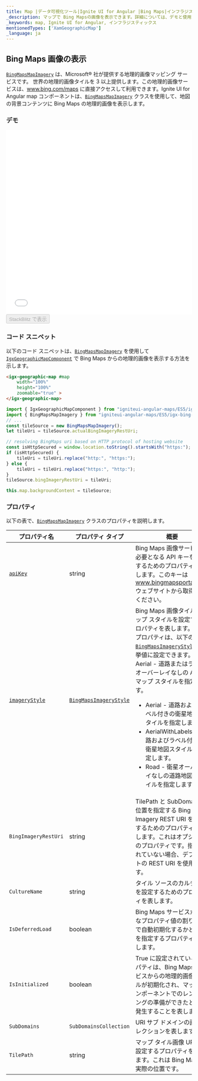 ```yaml
---
title: Map |データ可視化ツール|Ignite UI for Angular |Bing Maps|インフラジスティックス
_description: マップで Bing Mapsの画像を表示できます。詳細については、デモと使用方法をご覧ください。
_keywords: map, Ignite UI for Angular, インフラジスティックス
mentionedTypes: ['XamGeographicMap']
_language: ja
---
```


## Bing Maps 画像の表示

[`BingMapsMapImagery`](/products/ignite-ui-angular/api/docs/typescript/latest/classes/bingmapsmapimagery.html) は、Microsoft® 社が提供する地理的画像マッピング サービスです。 世界の地理的画像タイルを 3 以上提供します。この地理的画像サービスは、<a href="http://www.bing.com/maps" target="_blank">www.bing.com/maps</a> に直接アクセスして利用できます。Ignite UI for Angular map コンポーネントは、[`BingMapsMapImagery`](/products/ignite-ui-angular/api/docs/typescript/latest/classes/bingmapsmapimagery.html) クラスを使用して、地図の背景コンテンツに Bing Maps の地理的画像を表示します。

### デモ

<div class="sample-container loading" style="height: 500px">
    <iframe id="geo-map-display-bing-imagery-iframe" src='{environment:dvDemosBaseUrl}/maps/geo-map-display-bing-imagery' width="100%" height="100%" seamless frameBorder="0" onload="onXPlatSampleIframeContentLoaded(this);"></iframe>
</div>
<div>
    <button data-localize="stackblitz" disabled class="stackblitz-btn"   data-iframe-id="geo-map-display-bing-imagery-iframe" data-demos-base-url="{environment:dvDemosBaseUrl}">StackBlitz で表示
    </button>
</div>

<div class="divider--half"></div>

### コード スニペット

以下のコード スニペットは、[`BingMapsMapImagery`](/products/ignite-ui-angular/api/docs/typescript/latest/classes/bingmapsmapimagery.html) を使用して [`IgxGeographicMapComponent`](/products/ignite-ui-angular/api/docs/typescript/latest/classes/igxgeographicmapcomponent.html) で Bing Maps からの地理的画像を表示する方法を示します。

```html
<igx-geographic-map #map
    width="100%"
    height="100%"
    zoomable="true" >
</igx-geographic-map>
```

```ts
import { IgxGeographicMapComponent } from "igniteui-angular-maps/ES5/igx-geographic-map-component";
import { BingMapsMapImagery } from "igniteui-angular-maps/ES5/igx-bing-maps-map-imagery";
// ...
const tileSource = new BingMapsMapImagery();
let tileUri = tileSource.actualBingImageryRestUri;

// resolving BingMaps uri based on HTTP protocol of hosting website
const isHttpSecured = window.location.toString().startsWith("https:");
if (isHttpSecured) {
    tileUri = tileUri.replace("http:", "https:");
} else {
    tileUri = tileUri.replace("https:", "http:");
}
tileSource.bingImageryRestUri = tileUri;

this.map.backgroundContent = tileSource;
```

### プロパティ

以下の表で、[`BingMapsMapImagery`](/products/ignite-ui-angular/api/docs/typescript/latest/classes/bingmapsmapimagery.html) クラスのプロパティを説明します。

| プロパティ名                                                                                                                | プロパティ タイプ                                                                                                        | 概要                                                                                                                                                                                                                                                                                                                                                                                          |
| --------------------------------------------------------------------------------------------------------------------- | ---------------------------------------------------------------------------------------------------------------- | ------------------------------------------------------------------------------------------------------------------------------------------------------------------------------------------------------------------------------------------------------------------------------------------------------------------------------------------------------------------------------------------- |
| [`apiKey`](/products/ignite-ui-angular/api/docs/typescript/latest/classes/bingmapsmapimagery.html#apikey)             | string                                                                                                           | Bing Maps 画像サービスで必要となる API キーを設定するためのプロパティを表します。このキーは <a href="http://www.bingmapsportal.coms" target="_blank">www.bingmapsportal.com</a> ウェブサイトから取得してください。                                                                                                                                                                                                                                 |
| [`imageryStyle`](/products/ignite-ui-angular/api/docs/typescript/latest/classes/bingmapsmapimagery.html#imagerystyle) | [`BingMapsImageryStyle`](/products/ignite-ui-angular/api/docs/typescript/latest/enums/bingmapsimagerystyle.html) | Bing Maps 画像タイルのマップ スタイルを設定するプロパティを表します。このプロパティは、以下の [`BingMapsImageryStyle`](/products/ignite-ui-angular/api/docs/typescript/latest/enums/bingmapsimagerystyle.html) 列挙値に設定できます。Aerial - 道路またはラベルオーバーレイなしの Aerial マップ スタイルを指定します。<ul><li> Aerial - 道路およびラベル付きの衛星地図スタイルを指定します。</li> <li> AerialWithLabels - 道路およびラベル付きの衛星地図スタイルを指定します。</li><li> Road - 衛星オーバーレイなしの道路地図スタイルを指定します。</li></ul> |
| `BingImageryRestUri`                                                                                                  | string                                                                                                           | TilePath と SubDomain の位置を指定する Bing Imagery REST URI を設定するためのプロパティを表します。これはオプションのプロパティです。指定されていない場合、デフォルトの REST URI を使用します。                                                                                                                                                                                                                                                                  |
| `CultureName`                                                                                                         | string                                                                                                           | タイル ソースのカルチャ名を設定するためのプロパティを表します。                                                                                                                                                                                                                                                                                                                                                            |
| `IsDeferredLoad`                                                                                                      | boolean                                                                                                          | Bing Maps サービスが有効なプロパティ値の割り当てで自動初期化するかどうかを指定するプロパティを表します。                                                                                                                                                                                                                                                                                                                                   |
| `IsInitialized`                                                                                                       | boolean                                                                                                          | True に設定されているプロパティは、Bing Maps サービスからの地理的画像タイルが初期化され、マップ コンポーネントでのレンダリングの準備ができたときに発生することを表します。                                                                                                                                                                                                                                                                                               |
| `SubDomains`                                                                                                          | `SubDomainsCollection`                                                                                           | URI サブ ドメインの画像コレクションを表します。                                                                                                                                                                                                                                                                                                                                                                  |
| `TilePath`                                                                                                            | string                                                                                                           | マップ タイル画像 URI を設定するプロパティを表します。これは Bing Maps の実際の位置です。                                                                                                                                                                                                                                                                                                                                       |
